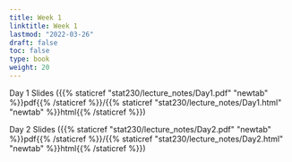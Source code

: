 ```yaml
---
title: Week 1 
linktitle: Week 1
lastmod: "2022-03-26"
draft: false  
toc: false  
type: book  
weight: 20
---
```



Day 1 Slides ({{% staticref "stat230/lecture_notes/Day1.pdf" "newtab" %}}pdf{{% /staticref %}}/{{% staticref "stat230/lecture_notes/Day1.html" "newtab" %}}html{{% /staticref %}})

Day 2 Slides ({{% staticref "stat230/lecture_notes/Day2.pdf" "newtab" %}}pdf{{% /staticref %}}/{{% staticref "stat230/lecture_notes/Day2.html" "newtab" %}}html{{% /staticref %}})